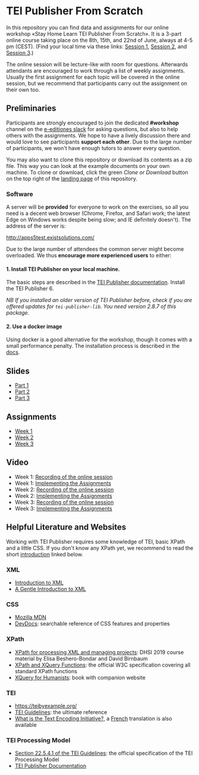 # TEI Publisher From Scratch

In this repository you can find data and assignments for our online workshop «Stay Home Learn TEI Publisher From Scratch». It is a 3-part online course taking place on the 8th, 15th, and 22nd of June, always at 4-5 pm (CEST). 
(Find your local time via these links: 
[Session 1](https://www.timeanddate.com/worldclock/fixedtime.html?msg=Stay+Home+Learn+TEI+Publisher+From+Scratch+Session+1&iso=20200608T16&p1=37&ah=1), 
[Session 2](https://www.timeanddate.com/worldclock/fixedtime.html?msg=Stay+Home+Learn+TEI+Publisher+From+Scratch+Session+2&iso=20200615T16&p1=37&ah=1), and 
[Session 3](https://www.timeanddate.com/worldclock/fixedtime.html?msg=Stay+Home+Learn+TEI+Publisher+From+Scratch+Session+3&iso=20200622T16&p1=37&ah=1).)

The online session will be lecture-like with room for questions. Afterwards attendants are encouraged to work through a list of weekly assignments. Usually the first assignment for each topic will be covered in the online session, but we recommend that participants carry out the assignment on their own too.

## Preliminaries

Participants are strongly encouraged to join the dedicated **#workshop** channel on the [e-editiones slack](https://join.slack.com/t/e-editiones/shared_invite/zt-e19jc03q-OFaVni~_lh6emSHen6pswg) for asking questions, but also to help others with the assignments. We hope to have a lively discussion there and would love to see participants **support each other**. Due to the large number of participants, we won't have enough tutors to answer every question.

You may also want to clone this repository or download its contents as a zip file. This way you can look at the example documents on your own machine. To clone or download, click the green *Clone or Download* button on the top right of the [landing page](https://github.com/eeditiones/workshop) of this repository.

### Software

A server will be **provided** for everyone to work on the exercises, so all you need is a decent web browser (Chrome, Firefox, and Safari work; the latest Edge on Windows works despite being slow; and IE definitely doesn't). The address of the server  is: 

http://apps5test.existsolutions.com/

Due to the large number of attendees the common server might become overloaded. We thus **encourage more experienced users** to either:

####  1. Install TEI Publisher on your local machine. 

The basic steps are described in the [TEI Publisher documentation](https://teipublisher.com/exist/apps/tei-publisher/doc/documentation.xml?id=installation). Install the TEI Publisher 6.

*NB If you installed an older version of TEI Publisher before, check if you are offered updates for `tei-publisher-lib`. You need version 2.8.7 of this package.*

#### 2. Use a docker image

Using docker is a good alternative for the workshop, though it comes with a small performance penalty. The installation process is described in the [docs](https://teipublisher.com/exist/apps/tei-publisher/doc/documentation.xml?id=docker). 

## Slides

* [Part 1](e-editiones-workshop-20200608.pdf)
* [Part 2](e-editiones-workshop-20200614.pdf)
* [Part 3](e-editiones-workshop-20200622.pdf)

## Assignments

* [Week 1](assignments/A1.md)
* [Week 2](assignments/A2.md)
* [Week 3](assignments/A3.md)

## Video

* Week 1: [Recording of the online session](https://youtu.be/QuWrfAS2SWM)
* Week 1: [Implementing the Assignments](https://youtu.be/WhcDzCaVzYs)
* Week 2: [Recording of the online session](https://www.youtube.com/watch?v=5qu94bhftpk)
* Week 2: [Implementing the Assignments](https://www.youtube.com/watch?v=8JUAwjvDCGw)
* Week 3: [Recording of the online session](https://youtu.be/FS36nYFlTbE)
* Week 3: [Implementing the Assignments](https://youtu.be/HxCo303tgOk)

## Helpful Literature and Websites

Working with TEI Publisher requires some knowledge of TEI, basic XPath and a little CSS. If you don't know any XPath yet, we recommend to read the short [introduction](https://newtfire.org/courses/dh/explainXPath.html) linked below.

### XML

* [Introduction to XML](https://newtfire.org/courses/dh/explainXML.html)
* [A Gentle Introduction to XML](https://tei-c.org/release/doc/tei-p5-doc/en/html/SG.html)

### CSS

* [Mozilla MDN](https://developer.mozilla.org/en-US/docs/Web/CSS)
* [DevDocs](https://devdocs.io/css/): searchable reference of CSS features and properties

### XPath

* [XPath for processing XML and managing projects](https://ebeshero.github.io/UpTransformation): DHSI 2019 course material by Elisa Beshero-Bondar and David Birnbaum
* [XPath and XQuery Functions](https://www.w3.org/TR/xpath-functions-31/): the official W3C specification covering all standard XPath functions
* [XQuery for Humanists](https://xquery.forhumanists.org/): book with companion website

### TEI

* https://teibyexample.org/
* [TEI Guidelines](https://tei-c.org/guidelines/):  the ultimate reference
* [What is the Text Encoding Initiative?](https://books.openedition.org/oep/426), a [French](https://books.openedition.org/oep/1237) translation is also available

### TEI Processing Model

* [Section 22.5.4.1 of the TEI Guidelines](https://www.tei-c.org/release/doc/tei-p5-doc/en/html/TD.html#TDPMPM): the official specification of the TEI Processing Model
* [TEI Publisher Documentation](https://teipublisher.com/exist/apps/tei-publisher/doc/documentation.xml?id=odd-customization)
